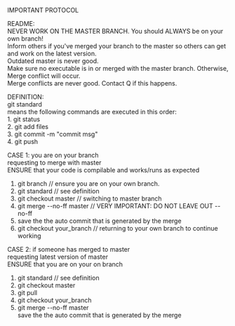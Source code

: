 IMPORTANT PROTOCOL

README: <br />
NEVER WORK ON THE MASTER BRANCH. You should ALWAYS be on your own branch! <br />
Inform others if you've merged your branch to the master so others can get and work on the latest version. <br />
Outdated master is never good. <br />
Make sure no executable is in or merged with the master branch. Otherwise, Merge conflict will occur. <br />
Merge conflicts are never good. Contact Q if this happens. <br />

DEFINITION: <br />
  git standard <br />
    means the following commands are executed in this order: <br />
      1. git status <br />
      2. git add files <br />
      3. git commit -m "commit msg" <br />
      4. git push <br />

CASE 1: you are on your branch <br />
 requesting to merge with master <br />
  ENSURE that your code is compilable and works/runs as expected <br />

1. git branch  // ensure you are on your own branch. <br />
2. git standard  // see definition <br />
3. git checkout master  // switching to master branch <br />
4. git merge --no-ff master // VERY IMPORTANT: DO NOT LEAVE OUT --no-ff <br />
5. save the the auto commit that is generated by the merge <br />
6. git checkout your_branch  // returning to your own branch to continue working <br />

CASE 2: if someone has merged to master <br />
  requesting latest version of master <br />
    ENSURE that you are on your on branch <br />

1. git standard  // see definition <br />
2. git checkout master <br />
3. git pull <br />
4. git checkout your_branch <br />
5. git merge --no-ff master <br />
save the the auto commit that is generated by the merge 
